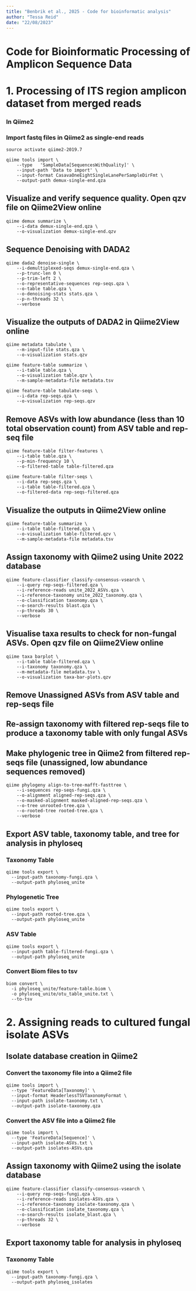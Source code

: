 ```yaml
---
title: "Benbrik et al., 2025 - Code for bioinformatic analysis"
author: "Tessa Reid"
date: "22/08/2023"
---
```

# Code for Bioinformatic Processing of Amplicon Sequence Data


# 1. Processing of ITS region amplicon dataset from merged reads
### In Qiime2
### Import fastq files in Qiime2 as single-end reads
```{r}
source activate qiime2-2019.7

qiime tools import \
    --type   'SampleData[SequencesWithQuality]' \
    --input-path 'Data to import' \
    --input-format CasavaOneEightSingleLanePerSampleDirFmt \
    --output-path demux-single-end.qza
```

## Visualize and verify sequence quality. Open qzv file on Qiime2View online
```{r}
qiime demux summarize \
    --i-data demux-single-end.qza \
    --o-visualization demux-single-end.qzv
```


## Sequence Denoising with DADA2
```{r}
qiime dada2 denoise-single \
    --i-demultiplexed-seqs demux-single-end.qza \
    --p-trunc-len 0 \
    --p-trim-left 2 \
    --o-representative-sequences rep-seqs.qza \
    --o-table table.qza \
    --o-denoising-stats stats.qza \
    --p-n-threads 32 \
    --verbose
```

## Visualize the outputs of DADA2 in Qiime2View online
```{r}
qiime metadata tabulate \
    --m-input-file stats.qza \
    --o-visualization stats.qzv

qiime feature-table summarize \
    --i-table table.qza \
    --o-visualization table.qzv \
    --m-sample-metadata-file metadata.tsv

qiime feature-table tabulate-seqs \
    --i-data rep-seqs.qza \
    --o-visualization rep-seqs.qzv
```

## Remove ASVs with low abundance (less than 10 total observation count) from ASV table and rep-seq file
```{r}
qiime feature-table filter-features \
    --i-table table.qza \
    --p-min-frequency 10 \
    --o-filtered-table table-filtered.qza

qiime feature-table filter-seqs \
    --i-data rep-seqs.qza \
    --i-table table-filtered.qza \
    --o-filtered-data rep-seqs-filtered.qza
```

## Visualize the outputs in Qiime2View online
```{r}
qiime feature-table summarize \
    --i-table table-filtered.qza \
    --o-visualization table-filtered.qzv \
    --m-sample-metadata-file metadata.tsv
```

## Assign taxonomy with Qiime2 using Unite 2022 database
```{r}
qiime feature-classifier classify-consensus-vsearch \
    --i-query rep-seqs-filtered.qza \
    --i-reference-reads unite_2022_ASVs.qza \
    --i-reference-taxonomy unite_2022_taxonomy.qza \
    --o-classification taxonomy.qza \
    --o-search-results blast.qza \
    --p-threads 30 \
    --verbose
```

## Visualise taxa results to check for non-fungal ASVs. Open qzv file on Qiime2View online
```{r}
qiime taxa barplot \
    --i-table table-filtered.qza \
    --i-taxonomy taxonomy.qza \
    --m-metadata-file metadata.tsv \
    --o-visualization taxa-bar-plots.qzv
```

## Remove Unassigned ASVs from ASV table and rep-seqs file
## Re-assign taxonomy with filtered rep-seqs file to produce a taxonomy table with only fungal ASVs


## Make phylogenic tree in Qiime2 from filtered rep-seqs file (unassigned, low abundance sequences removed)
```{r}
qiime phylogeny align-to-tree-mafft-fasttree \
    --i-sequences rep-seqs-fungi.qza \
    --o-alignment aligned-rep-seqs.qza \
    --o-masked-alignment masked-aligned-rep-seqs.qza \
    --o-tree unrooted-tree.qza \
    --o-rooted-tree rooted-tree.qza \
    --verbose
```


## Export ASV table, taxonomy table, and tree for analysis in phyloseq

### Taxonomy Table
```{r}
qiime tools export \
  --input-path taxonomy-fungi.qza \
  --output-path phyloseq_unite
```

### Phylogenetic Tree
```{r}
qiime tools export \
  --input-path rooted-tree.qza \
  --output-path phyloseq_unite
```

### ASV Table
```{r}
qiime tools export \
  --input-path table-filtered-fungi.qza \
  --output-path phyloseq_unite
```

### Convert Biom files to tsv
```{r}
biom convert \
  -i phyloseq_unite/feature-table.biom \
  -o phyloseq_unite/otu_table_unite.txt \
  --to-tsv
```


# 2. Assigning reads to cultured fungal isolate ASVs

## Isolate database creation in Qiime2

### Convert the taxonomy file into a Qiime2 file
```{r}
qiime tools import \
  --type 'FeatureData[Taxonomy]' \
  --input-format HeaderlessTSVTaxonomyFormat \
  --input-path isolate-taxonomy.txt \
  --output-path isolate-taxonomy.qza
```

### Convert the ASV file into a Qiime2 file
```{r}
qiime tools import \
  --type 'FeatureData[Sequence]' \
  --input-path isolate-ASVs.txt \
  --output-path isolates-ASVs.qza
```


## Assign taxonomy with Qiime2 using the isolate database
```{r}
qiime feature-classifier classify-consensus-vsearch \
    --i-query rep-seqs-fungi.qza \
    --i-reference-reads isolates-ASVs.qza \
    --i-reference-taxonomy isolate-taxonomy.qza \
    --o-classification isolate_taxonomy.qza \
    --o-search-results isolate_blast.qza \
    --p-threads 32 \
    --verbose
```


## Export taxonomy table for analysis in phyloseq

### Taxonomy Table
```{r}
qiime tools export \
  --input-path taxonomy-fungi.qza \
  --output-path phyloseq_isolates
```
